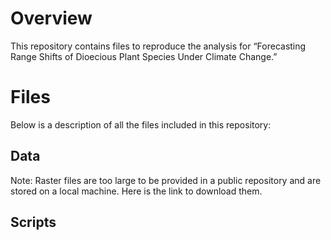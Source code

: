 # Overview
This repository contains files to reproduce the analysis for “Forecasting Range Shifts of Dioecious Plant Species Under Climate Change.”
# Files
Below is a description of all the files included in this repository:
## Data
Note: Raster files are too large to be provided in a public repository and are stored on a local machine. Here is the link to download them.
## Scripts

